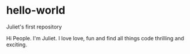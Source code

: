 # hello-world
Juliet's first repository

Hi People. I'm Juliet. I love love, fun and find all things code thrilling and exciting.
